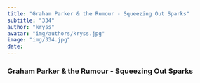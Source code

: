 ```yaml
---
title: "Graham Parker & the Rumour - Squeezing Out Sparks"
subtitle: "334"
author: "kryss"
avatar: "img/authors/kryss.jpg"
image: "img/334.jpg"
date:
---
```


### Graham Parker & the Rumour - Squeezing Out Sparks
